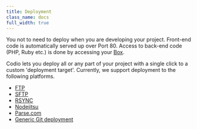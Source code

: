 ```yaml
---
title: Deployment
class_name: docs
full_width: true
---
```


You not to need to deploy when you are developing your project. Front-end code is automatically served up over Port 80. Access to back-end code (PHP, Ruby etc.) is done by accessing your [Box](/docs/boxes/ext-access/).

Codio lets you deploy all or any part of your project with a single click to a custom 'deployment target'. Currently, we support deployment to the following platforms.

- [FTP](/docs/deployment/type-ftp/)
- [SFTP](/docs/deployment/type-sftp/)
- [RSYNC](/docs/deployment/type-rsync/)
- [Nodejitsu](/docs/deployment/type-nj/)
- [Parse.com](/docs/deployment/type-parse/)
- [Generic Git deployment](/docs/deployment/type-git/)

